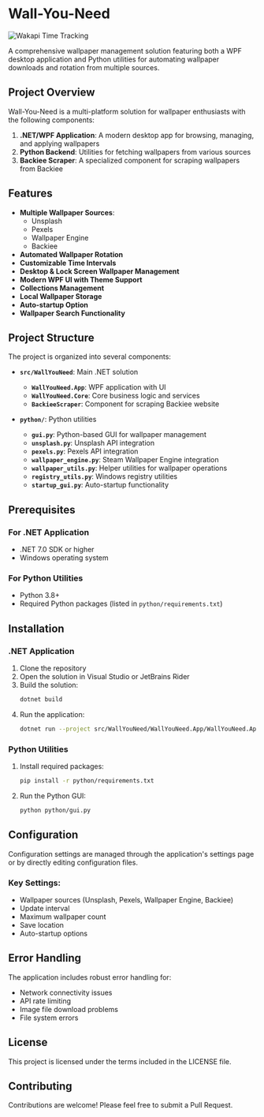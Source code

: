 # Wall-You-Need

<img src="https://wakapi-qt1b.onrender.com/api/badge/fahad/interval:any/project:Wall-You-Need" 
     alt="Wakapi Time Tracking" 
     title="Minimum amount of time spent on this project">

A comprehensive wallpaper management solution featuring both a WPF desktop application and Python utilities for automating wallpaper downloads and rotation from multiple sources.

## Project Overview

Wall-You-Need is a multi-platform solution for wallpaper enthusiasts with the following components:

1. **.NET/WPF Application**: A modern desktop app for browsing, managing, and applying wallpapers
2. **Python Backend**: Utilities for fetching wallpapers from various sources
3. **Backiee Scraper**: A specialized component for scraping wallpapers from Backiee

## Features

- **Multiple Wallpaper Sources**:
  - Unsplash
  - Pexels
  - Wallpaper Engine
  - Backiee
- **Automated Wallpaper Rotation**
- **Customizable Time Intervals**
- **Desktop & Lock Screen Wallpaper Management**
- **Modern WPF UI with Theme Support**
- **Collections Management**
- **Local Wallpaper Storage**
- **Auto-startup Option**
- **Wallpaper Search Functionality**

## Project Structure

The project is organized into several components:

- **`src/WallYouNeed`**: Main .NET solution
  - **`WallYouNeed.App`**: WPF application with UI
  - **`WallYouNeed.Core`**: Core business logic and services
  - **`BackieeScraper`**: Component for scraping Backiee website

- **`python/`**: Python utilities
  - **`gui.py`**: Python-based GUI for wallpaper management
  - **`unsplash.py`**: Unsplash API integration
  - **`pexels.py`**: Pexels API integration
  - **`wallpaper_engine.py`**: Steam Wallpaper Engine integration
  - **`wallpaper_utils.py`**: Helper utilities for wallpaper operations
  - **`registry_utils.py`**: Windows registry utilities
  - **`startup_gui.py`**: Auto-startup functionality

## Prerequisites

### For .NET Application
- .NET 7.0 SDK or higher
- Windows operating system

### For Python Utilities
- Python 3.8+
- Required Python packages (listed in `python/requirements.txt`)

## Installation

### .NET Application
1. Clone the repository
2. Open the solution in Visual Studio or JetBrains Rider
3. Build the solution:
   ```bash
   dotnet build
   ```
4. Run the application:
   ```bash
   dotnet run --project src/WallYouNeed/WallYouNeed.App/WallYouNeed.App.csproj
   ```

### Python Utilities
1. Install required packages:
   ```bash
   pip install -r python/requirements.txt
   ```
2. Run the Python GUI:
   ```bash
   python python/gui.py
   ```

## Configuration

Configuration settings are managed through the application's settings page or by directly editing configuration files.

### Key Settings:
- Wallpaper sources (Unsplash, Pexels, Wallpaper Engine, Backiee)
- Update interval
- Maximum wallpaper count
- Save location
- Auto-startup options

## Error Handling

The application includes robust error handling for:
- Network connectivity issues
- API rate limiting
- Image file download problems
- File system errors

## License

This project is licensed under the terms included in the LICENSE file.

## Contributing

Contributions are welcome! Please feel free to submit a Pull Request.
